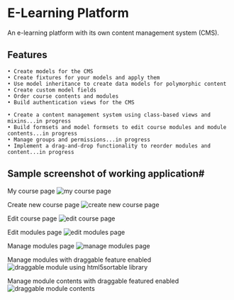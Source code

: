 # E-Learning Platform
An e-learning platform with its own content management system (CMS).

## Features
``` 
• Create models for the CMS
• Create fixtures for your models and apply them
• Use model inheritance to create data models for polymorphic content
• Create custom model fields
• Order course contents and modules
• Build authentication views for the CMS

• Create a content management system using class-based views and mixins...in progress
• Build formsets and model formsets to edit course modules and module contents...in progress
• Manage groups and permissions...in progress
• Implement a drag-and-drop functionality to reorder modules and content...in progress
```

## Sample screenshot of working application#
My course page
![my course page](https://github.com/natcobbinah/E-Learning-platform_Django/assets/10479361/c93ab197-0d6a-41b5-a9f2-fc926d9c85d8)

Create new course page
![create new course page](https://github.com/natcobbinah/E-Learning-platform_Django/assets/10479361/a4e94c60-e714-4ae3-9cd1-48e2f676bcfa)

Edit course page
![edit course page](https://github.com/natcobbinah/E-Learning-platform_Django/assets/10479361/62875595-edd1-4863-9b1b-7a2f91966920)

Edit modules page
![edit modules page](https://github.com/natcobbinah/E-Learning-platform_Django/assets/10479361/3a0f2f24-0a65-45b1-9ded-fa00a35c4a2d)

Manage modules page
![manage modules page](https://github.com/natcobbinah/E-Learning-platform_Django/assets/10479361/c26a4a92-ccf1-432e-b1e3-25acb917b14b)

Manage modules with draggable feature enabled
![draggable module using html5sortable library](https://github.com/natcobbinah/E-Learning-platform_Django/assets/10479361/b98a3a0e-515e-477e-990e-130431bce2c6)

Manage module contents with draggable featured enabled
![draggable module contents](https://github.com/natcobbinah/E-Learning-platform_Django/assets/10479361/9d80074b-792f-48d7-b064-71659800f46b)





